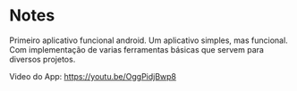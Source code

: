 # Notes
Primeiro aplicativo funcional android.
Um aplicativo simples, mas funcional. Com implementação de varias ferramentas básicas que servem para diversos projetos. 


Video do App: https://youtu.be/OggPidjBwp8
